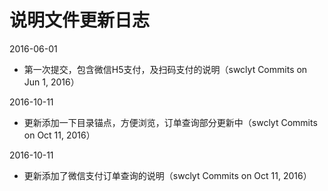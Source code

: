 # 说明文件更新日志

2016-06-01
 - 第一次提交，包含微信H5支付，及扫码支付的说明（swclyt Commits on Jun 1, 2016）

2016-10-11
 - 更新添加一下目录锚点，方便浏览，订单查询部分更新中（swclyt Commits on Oct 11, 2016）

2016-10-11
 - 更新添加了微信支付订单查询的说明（swclyt Commits on Oct 11, 2016）

